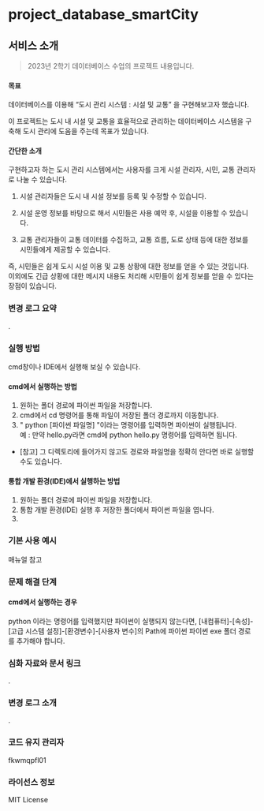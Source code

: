 # project_database_smartCity

## 서비스 소개
 
> 2023년 2학기 데이터베이스 수업의 프로젝트 내용입니다. 

#### 목표
데이터베이스를 이용해 “도시 관리 시스템 : 시설 및 교통” 을 구현해보고자 했습니다.  

이 프로젝트는 도시 내 시설 및 교통을 효율적으로 관리하는 데이터베이스 시스템을 구축해 도시 관리에 도움을 주는데 목표가 있습니다.

#### 간단한 소개

구현하고자 하는 도시 관리 시스템에서는 사용자를 크게 시설 관리자, 시민, 교통 관리자로 나눌 수 있습니다.
1. 시설 관리자들은 도시 내 시설 정보를 등록 및 수정할 수 있습니다. 

2. 시설 운영 정보를 바탕으로 해서 시민들은 사용 예약 후, 시설을 이용할 수 있습니다. 

3. 교통 관리자들이 교통 데이터를 수집하고, 교통 흐름, 도로 상태 등에 대한 정보를 시민들에게 제공할 수 있습니다. 

즉, 시민들은 쉽게 도시 시설 이용 및 교통 상황에 대한 정보를 얻을 수 있는 것입니다.   
이외에도 긴급 상황에 대한 메시지 내용도 처리해 시민들이 쉽게 정보를 얻을 수 있다는 장점이 있습니다.


### 변경 로그 요약
.
### 실행 방법
cmd창이나 IDE에서 실행해 보실 수 있습니다. 
#### cmd에서 실행하는 방법
1. 원하는 폴더 경로에 파이썬 파일을 저장합니다. 
2. cmd에서 cd 명령어를 통해 파일이 저장된 폴더 경로까지 이동합니다.
3. " python  [파이썬 파일명] "이라는 명령어를 입력하면 파이썬이 실행됩니다.  
예 :  만약 hello.py라면 cmd에 python hello.py 명령어를 입력하면 됩니다. 
* [참고] 그 디렉토리에 들어가지 않고도 경로와 파일명을 정확히 안다면 바로 실행할 수도 있습니다.

#### 통합 개발 환경(IDE)에서 실행하는 방법
1. 원하는 폴더 경로에 파이썬 파일을 저장합니다. 
2. 통합 개발 환경(IDE) 실행 후 저장한 폴더에서 파이썬 파일을 엽니다.
3. 
### 기본 사용 예시
매뉴얼 참고
### 문제 해결 단계
#### cmd에서 실행하는 경우
python 이라는 명령어를 입력했지만 파이썬이 실행되지 않는다면, [내컴퓨터]-[속성]-[고급 시스템 설정]-[환경변수]-[사용자 변수]의 Path에 파이썬 파이썬 exe 폴더 경로를 추가해야 합니다.

### 심화 자료와 문서 링크
.
### 변경 로그 소개
.
### 코드 유지 관리자
fkwmqpfl01
### 라이선스 정보
MIT License